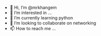 - 👋 Hi, I’m @mrkhangem
- 👀 I’m interested in ...
- 🌱 I’m currently learning python 
- 💞️ I’m looking to collaborate on networking
- 📫 How to reach me ...

<!---
mrkhangem/mrkhangem is a ✨ special ✨ repository because its `README.md` (this file) appears on your GitHub profile.
You can click the Preview link to take a look at your changes.
--->
